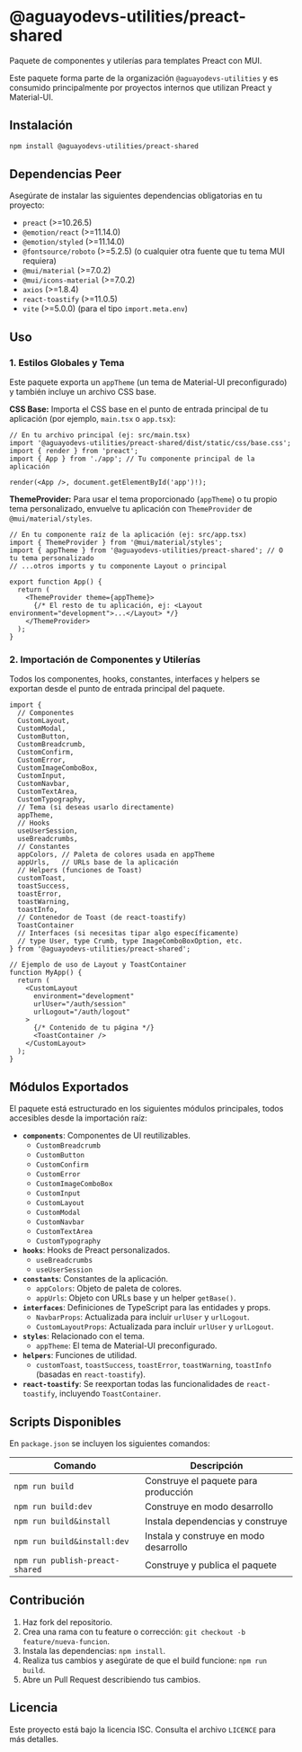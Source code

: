 # @aguayodevs-utilities/preact-shared

Paquete de componentes y utilerías para templates Preact con MUI.

Este paquete forma parte de la organización `@aguayodevs-utilities` y es consumido principalmente por proyectos internos que utilizan Preact y Material-UI.

## Instalación

```bash
npm install @aguayodevs-utilities/preact-shared
```

## Dependencias Peer

Asegúrate de instalar las siguientes dependencias obligatorias en tu proyecto:

- `preact` (>=10.26.5)
- `@emotion/react` (>=11.14.0)
- `@emotion/styled` (>=11.14.0)
- `@fontsource/roboto` (>=5.2.5) (o cualquier otra fuente que tu tema MUI requiera)
- `@mui/material` (>=7.0.2)
- `@mui/icons-material` (>=7.0.2)
- `axios` (>=1.8.4)
- `react-toastify` (>=11.0.5)
- `vite` (>=5.0.0) (para el tipo `import.meta.env`)

## Uso

### 1. Estilos Globales y Tema

Este paquete exporta un `appTheme` (un tema de Material-UI preconfigurado) y también incluye un archivo CSS base.

**CSS Base:**
Importa el CSS base en el punto de entrada principal de tu aplicación (por ejemplo, `main.tsx` o `app.tsx`):

```tsx
// En tu archivo principal (ej: src/main.tsx)
import '@aguayodevs-utilities/preact-shared/dist/static/css/base.css';
import { render } from 'preact';
import { App } from './app'; // Tu componente principal de la aplicación

render(<App />, document.getElementById('app')!);
```

**ThemeProvider:**
Para usar el tema proporcionado (`appTheme`) o tu propio tema personalizado, envuelve tu aplicación con `ThemeProvider` de `@mui/material/styles`.

```tsx
// En tu componente raíz de la aplicación (ej: src/app.tsx)
import { ThemeProvider } from '@mui/material/styles';
import { appTheme } from '@aguayodevs-utilities/preact-shared'; // O tu tema personalizado
// ...otros imports y tu componente Layout o principal

export function App() {
  return (
    <ThemeProvider theme={appTheme}>
      {/* El resto de tu aplicación, ej: <Layout environment="development">...</Layout> */}
    </ThemeProvider>
  );
}
```

### 2. Importación de Componentes y Utilerías

Todos los componentes, hooks, constantes, interfaces y helpers se exportan desde el punto de entrada principal del paquete.

```tsx
import {
  // Componentes
  CustomLayout,
  CustomModal,
  CustomButton,
  CustomBreadcrumb,
  CustomConfirm,
  CustomError,
  CustomImageComboBox,
  CustomInput,
  CustomNavbar,
  CustomTextArea,
  CustomTypography,
  // Tema (si deseas usarlo directamente)
  appTheme,
  // Hooks
  useUserSession,
  useBreadcrumbs,
  // Constantes
  appColors, // Paleta de colores usada en appTheme
  appUrls,   // URLs base de la aplicación
  // Helpers (funciones de Toast)
  customToast,
  toastSuccess,
  toastError,
  toastWarning,
  toastInfo,
  // Contenedor de Toast (de react-toastify)
  ToastContainer
  // Interfaces (si necesitas tipar algo específicamente)
  // type User, type Crumb, type ImageComboBoxOption, etc.
} from '@aguayodevs-utilities/preact-shared';

// Ejemplo de uso de Layout y ToastContainer
function MyApp() {
  return (
    <CustomLayout
      environment="development"
      urlUser="/auth/session"
      urlLogout="/auth/logout"
    >
      {/* Contenido de tu página */}
      <ToastContainer />
    </CustomLayout>
  );
}
```

## Módulos Exportados

El paquete está estructurado en los siguientes módulos principales, todos accesibles desde la importación raíz:

-   **`components`**: Componentes de UI reutilizables.
    -   `CustomBreadcrumb`
    -   `CustomButton`
    -   `CustomConfirm`
    -   `CustomError`
    -   `CustomImageComboBox`
    -   `CustomInput`
    -   `CustomLayout`
    -   `CustomModal`
    -   `CustomNavbar`
    -   `CustomTextArea`
    -   `CustomTypography`
-   **`hooks`**: Hooks de Preact personalizados.
    -   `useBreadcrumbs`
    -   `useUserSession`
-   **`constants`**: Constantes de la aplicación.
    -   `appColors`: Objeto de paleta de colores.
    -   `appUrls`: Objeto con URLs base y un helper `getBase()`.
-   **`interfaces`**: Definiciones de TypeScript para las entidades y props.
    -   `NavbarProps`: Actualizada para incluir `urlUser` y `urlLogout`.
    -   `CustomLayoutProps`: Actualizada para incluir `urlUser` y `urlLogout`.
-   **`styles`**: Relacionado con el tema.
    -   `appTheme`: El tema de Material-UI preconfigurado.
-   **`helpers`**: Funciones de utilidad.
    -   `customToast`, `toastSuccess`, `toastError`, `toastWarning`, `toastInfo` (basadas en `react-toastify`).
-   **`react-toastify`**: Se reexportan todas las funcionalidades de `react-toastify`, incluyendo `ToastContainer`.

## Scripts Disponibles

En `package.json` se incluyen los siguientes comandos:

| Comando                          | Descripción                                |
| -------------------------------- | ------------------------------------------ |
| `npm run build`                  | Construye el paquete para producción       |
| `npm run build:dev`              | Construye en modo desarrollo               |
| `npm run build&install`          | Instala dependencias y construye           |
| `npm run build&install:dev`      | Instala y construye en modo desarrollo     |
| `npm run publish-preact-shared`  | Construye y publica el paquete             |

## Contribución

1.  Haz fork del repositorio.
2.  Crea una rama con tu feature o corrección: `git checkout -b feature/nueva-funcion`.
3.  Instala las dependencias: `npm install`.
4.  Realiza tus cambios y asegúrate de que el build funcione: `npm run build`.
5.  Abre un Pull Request describiendo tus cambios.

## Licencia

Este proyecto está bajo la licencia ISC. Consulta el archivo `LICENCE` para más detalles.